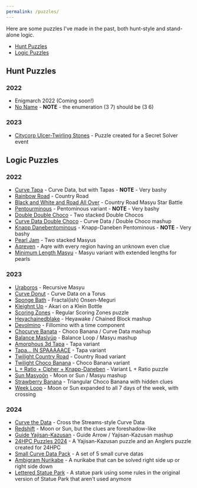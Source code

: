 ```yaml
---
permalink: /puzzles/
---
```


Here are some puzzles I've made in the past, both hunt-style and stand-alone logic.

 * [Hunt Puzzles](#hunt-puzzles)
 * [Logic Puzzles](#logic-puzzles)

## Hunt Puzzles
### 2022
 * Enigmarch 2022 (Coming soon!)
 * [No Name](https://docs.google.com/document/d/1dy0326VN7bvywagO8wIGHYKb73JP6qjsfkdOXx5dR24/edit) - **NOTE** - the enumeration (3 7) should be (3 6)

### 2023
 * [Citycorp Ulcer-Twirling Stones](../firetruck) - Puzzle created for a Secret Solver event

## Logic Puzzles
### 2022
 * [Curve Tapa](curve-tapa-1) - Curve Data, but with Tapas - **NOTE** - Very bashy
 * [Rainbow Road](rainbow-road-1) - Country Road
 * [Black and White and Road All Over](black-and-white-and-road-all-over-1) - Country Road Masyu Star Battle
 * [Pentourminous](pentourminous-1) - Pentominous variant - **NOTE** - Very bashy
 * [Double Double Choco](double-double-choco-1) - Two stacked Double Chocos
 * [Curve Data Double Choco](curve-data-double-choco-1) - Curve Data / Double Choco mashup
 * [Knapp Danebentominous](knapp-danebentominous-1) - Knapp-Daneben Pentominous - **NOTE** - Very bashy
 * [Pearl Jam](pearl-jam-1) - Two stacked Masyus
 * [Aqreven](aqreven-1) - Aqre with every region having an unknown even clue
 * [Minimum Length Masyu](minimum-length-masyu-1) - Masyu variant with extended lengths for pearls

### 2023
 * [Uraboros](uraboros-1) - Recursive Masyu
 * [Curve Donut](curve-donut-1) - Curve Data on a Torus
 * [Sponge Bath](sponge-bath-1) - Fractal(ish) Onsen-Meguri
 * [Kleighnt Up](kleighnt-up-1) - Akari on a Klein Bottle
 * [Scoring Zones](scoring-zones-1) - Regular Scoring Zones puzzle
 * [Heyachainedblake](heyachainedblake-1) - Heyawake / Chained Block mashup
 * [Devolmino](devolmino-1) - Fillomino with a time component
 * [Chocurve Banata](chocurve-banata-1) - Choco Banana / Curve Data mashup
 * [Balance Maslyüp](balance-maslyup-1) - Balance Loop / Masyu mashup
 * [Amorphous 3d Tapa](amorphous-3d-tapa-1) - Tapa variant
 * [Tapa... IN SPAAAAACE](tapa-in-spaaaaace-1) - Tapa variant
 * [Twilight Country Road](twilight-country-road-1) - Country Road variant
 * [Twilight Choco Banana](twilight-choco-banana-1) - Choco Banana variant
 * [L + Ratio + Cipher + Knapp-Daneben](l-ratio-cipher-knapp-daneben-1) - Variant L + Ratio puzzle
 * [Sun Masyoön](sun-masyoon-1) - Moon or Sun / Masyu mashup
 * [Strawberry Banana](strawberry-banana-1) - Triangular Choco Banana with hidden clues
 * [Week Loop](week-loop-1) - Moon or Sun expanded to all 7 days of the week, with crossing
 
### 2024
 * [Curve the Data](curve-the-data-1) - Cross the Streams-style Curve Data
 * [Redshift](redshift-1) - Moon or Sun, but the clues are foreshadow-like
 * [Guide Yajisan-Kazusan](guide-yajisan-kazusan-1) - Guide Arrow / Yajisan-Kazusan mashup
 * [24HPC Puzzles 2024](24hpc-puzzles-2024) - A Yajisan-Kazusan puzzle and an Anglers puzzle created for 24HPC
 * [Small Curve Data Pack](curve-data-1) - A set of 5 small curve datas
 * [Ambigram Nurikabe](ambigram-nurikabe-1) - A nurikabe that can be solved right side up or right side down
 * [Lettered Statue Park](statue-park-1) - A statue park using some rules in the original version of Statue Park that aren't used anymore